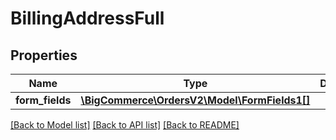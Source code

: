 # BillingAddressFull

## Properties
Name | Type | Description | Notes
------------ | ------------- | ------------- | -------------
**form_fields** | [**\BigCommerce\OrdersV2\Model\FormFields1[]**](FormFields1.md) |  | [optional] 

[[Back to Model list]](../../README.md#documentation-for-models) [[Back to API list]](../../README.md#documentation-for-api-endpoints) [[Back to README]](../../README.md)

